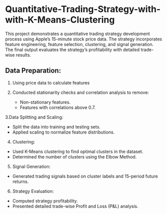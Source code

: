 # Quantitative-Trading-Strategy-with-with-K-Means-Clustering
This project demonstrates a quantitative trading strategy development process using Apple’s 15-minute stock price data. The strategy incorporates feature engineering, feature selection, clustering, and signal generation. The final output evaluates the strategy’s profitability with detailed trade-wise results.


## Data Preparation:
1. Using price data to calculate features

2. Conducted stationarity checks and correlation analysis to remove:
    - Non-stationary features.
    - Features with correlations above 0.7.

3.Data Splitting and Scaling:
  - Split the data into training and testing sets.
  - Applied scaling to normalize feature distributions.

4. Clustering:
  - Used K-Means clustering to find optimal clusters in the dataset.
  - Determined the number of clusters using the Elbow Method.

5. Signal Generation:
  - Generated trading signals based on cluster labels and 15-period future returns.

6. Strategy Evaluation:
  - Computed strategy profitability.
  - Presented detailed trade-wise Profit and Loss (P&L) analysis.
